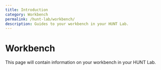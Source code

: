 ```yaml
---
title: Introduction
category: Workbench
permalink: /hunt-lab/workbench/
description: Guides to your workbench in your HUNT Lab.
---
```


# Workbench

This page will contain information on your workbench in your HUNT Lab.
